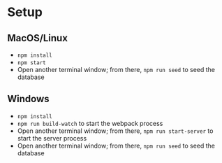 # Setup

## MacOS/Linux

- `npm install`
- `npm start`
- Open another terminal window; from there, `npm run seed` to seed the database

## Windows

- `npm install`
- `npm run build-watch` to start the webpack process
- Open another terminal window; from there, `npm run start-server` to start the server process
- Open another terminal window; from there, `npm run seed` to seed the database
